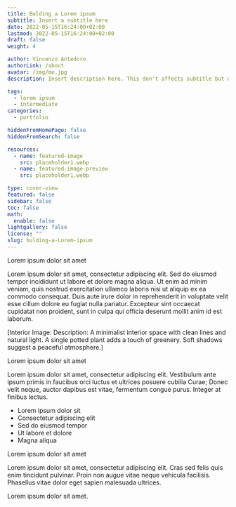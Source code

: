 ```yaml
---
title: Bulding a Lorem ipsum 
subtitle: Insert a subtitle here
date: 2022-05-15T16:24:00+02:00
lastmod: 2022-05-15T16:24:00+02:00
draft: false
weight: 4

author: Vincenzo Antedoro
authorLink: /about
avatar: /img/me.jpg
description: Insert description here. This don't affects subtitle but only html internals

tags:
  - lorem ipsum
  - intermediate
categories:
  - portfolio

hiddenFromHomePage: false
hiddenFromSearch: false

resources:
  - name: featured-image
    src: placeholder1.webp
  - name: featured-image-preview
    src: placeholder1.webp

type: cover-view
featured: false
sidebar: false
toc: false
math:
  enable: false
lightgallery: false
license: ""
slug: bulding-a-Lorem-ipsum 
---
```


Lorem ipsum dolor sit amet

Lorem ipsum dolor sit amet, consectetur adipiscing elit. Sed do eiusmod tempor incididunt ut labore et dolore magna aliqua. Ut enim ad minim veniam, quis nostrud exercitation ullamco laboris nisi ut aliquip ex ea commodo consequat. Duis aute irure dolor in reprehenderit in voluptate velit esse cillum dolore eu fugiat nulla pariatur. Excepteur sint occaecat cupidatat non proident, sunt in culpa qui officia deserunt mollit anim id est laborum.

[Interior Image: Description: A minimalist interior space with clean lines and natural light. A single potted plant adds a touch of greenery. Soft shadows suggest a peaceful atmosphere.]

Lorem ipsum dolor sit amet

Lorem ipsum dolor sit amet, consectetur adipiscing elit. Vestibulum ante ipsum primis in faucibus orci luctus et ultrices posuere cubilia Curae; Donec velit neque, auctor dapibus est vitae, fermentum congue purus. Integer at finibus lectus.

* Lorem ipsum dolor sit
* Consectetur adipiscing elit
* Sed do eiusmod tempor
* Ut labore et dolore
* Magna aliqua

Lorem ipsum dolor sit amet

Lorem ipsum dolor sit amet, consectetur adipiscing elit. Cras sed felis quis enim tincidunt pulvinar. Proin non augue vitae neque vehicula facilisis. Phasellus vitae dolor eget sapien malesuada ultrices.

Lorem ipsum dolor sit amet.